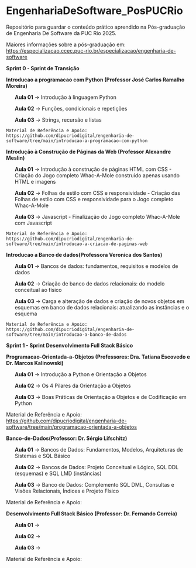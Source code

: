 # EngenhariaDeSoftware_PosPUCRio
Repositório para guardar o conteúdo prático aprendido na Pós-graduação de Engenharia De Software da PUC Rio 2025.

Maiores informações sobre a pós-graduação em: https://especializacao.ccec.puc-rio.br/especializacao/engenharia-de-software

**Sprint 0 - Sprint de Transição**

  **Introducao a programacao com Python (Professor José Carlos Ramalho Moreira)**
    <ul><b>Aula 01</b> -> Introdução à linguagem Python</ul>
    <ul><b>Aula 02</b> -> Funções, condicionais e repetições </ul>
    <ul><b>Aula 03</b> -> Strings, recursão e listas </ul>
   
    Material de Referência e Apoio:     
    https://github.com/dipucriodigital/engenharia-de-software/tree/main/introducao-a-programacao-com-python

  **Introdução à Construção de Páginas da Web (Professor Alexandre Meslin)**
    <ul><b>Aula 01</b> -> Introdução à construção de páginas HTML com CSS - Criação do Jogo completo Whac-A-Mole construído apenas usando HTML e imagens </ul>
    <ul><b>Aula 02</b> -> Folhas de estilo com CSS e responsividade - Criação das Folhas de estilo com CSS e responsividade para o Jogo completo Whac-A-Mole </ul>
    <ul><b>Aula 03</b> -> Javascript - Finalização do Jogo completo Whac-A-Mole com Javascript </ul>

    Material de Referência e Apoio:
    https://github.com/dipucriodigital/engenharia-de-software/tree/main/introducao-a-criacao-de-paginas-web

  **Introducao a Banco de dados(Professora Veronica dos Santos)**
    <ul><b>Aula 01</b> -> Bancos de dados: fundamentos, requisitos e modelos de dados </ul>
    <ul><b>Aula 02</b> -> Criação de banco de dados relacionais: do modelo conceitual ao físico </ul>
    <ul><b>Aula 03</b> -> Carga e alteração de dados e criação de novos objetos em esquemas em banco de dados relacionais: atualizando as instâncias e o esquema </ul>
   
    Material de Referência e Apoio:  
    https://github.com/dipucriodigital/engenharia-de-software/tree/main/introducao-a-banco-de-dados


**Sprint 1 - Sprint Desenvolvimento Full Stack Básico**

  **Programacao-Orientada-a-Objetos (Professores: Dra. Tatiana Escovedo e Dr. Marcos Kalinowski)**
    <ul><b>Aula 01</b> -> Introdução a Python e Orientação a Objetos </ul>
    <ul><b>Aula 02</b> -> Os 4 Pilares da Orientação a Objetos </ul>
    <ul><b>Aula 03</b> -> Boas Práticas de Orientação a Objetos e de Codificação em Python </ul>
    Material de Referência e Apoio:
    https://github.com/dipucriodigital/engenharia-de-software/tree/main/programacao-orientada-a-objetos

  **Banco-de-Dados(Professor: Dr. Sérgio Lifschitz)**
    <ul><b>Aula 01</b> -> Bancos de Dados: Fundamentos, Modelos, Arquiteturas de Sistemas e SQL Básico </ul>
    <ul><b>Aula 02</b> -> Bancos de Dados: Projeto Conceitual e Lógico, SQL DDL (esquemas) e SQL LMD (instâncias) </ul>
    <ul><b>Aula 03</b> -> Banco de Dados: Complemento SQL DML, Consultas e Visões Relacionais, Índices e Projeto Físico </ul>
    Material de Referência e Apoio:

  **Desenvolvimento Full Stack Básico (Professor: Dr. Fernando Correia)**
    <ul><b>Aula 01</b> -> </ul>
    <ul><b>Aula 02</b> -> </ul>
    <ul><b>Aula 03</b> -> </ul>
    Material de Referência e Apoio: